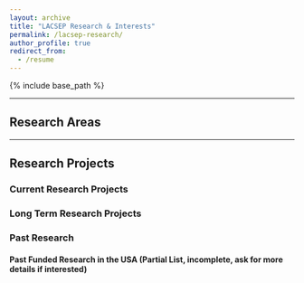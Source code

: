```yaml
---
layout: archive
title: "LACSEP Research & Interests"
permalink: /lacsep-research/
author_profile: true
redirect_from:
  - /resume
---
```

{% include base_path %}

---
## Research Areas

<!-- I work in the several ``engineering domains'' including electrical power systems (power grid), electrified aircraft, and combined energy systems (e.g. heat and power networks, power-to-X).

Where I am interested in applying:
* Modeling and simulation using object-oriented equation-based formalisms via the Modelica language, for multi-domain system integration, for example to model power systems or the electrical propulsion system of aircrafts.
* Real-time simulation, hardware-in-the-loop simulation, controller hardware-in-the-loop simulation, power-hardware-in-the-loop simulation for testing of methods, software tools or technologies for control and protection.
* System Identification Methods for measurement-based identification of cyber-physical power system models, monitoring technics and control systems.
* Measurement technologies and analytics (PMU Applications).
* AI and machine learning for designing, operating and decision making in power systems.

and developing/supporting/using open source software and open access standards. -->

---

## Research Projects
### Current Research Projects

<!-- - (2020 - current) DOE-funded project "OpTEN": [Optimal Co-Design of Integrated Thermal-Electrical Networks and Control Systems for Grid-interactive Efficient District (GED) Energy Systems](https://sites.psu.edu/sbslab/research/city/grid-interactive-efficient-district-energy-system/).

- (2020 - current) Integrated Hardware-in-the-Loop Testing of Converter-Interfaced Distributed Energy Resources. Funded by the New York State Energy Research and Development Agency (NYSERDA) under Agreement No. 149165.  Collaboration with Smarter Grid Solutions, NY. Selected as winner of the “Future Grid Challenge,” of NYSERDA.
  - Abstract: In this project, Orange and Rockland Utility (O&R) seeks to understand smart inverter functions and develop procedures that will help grid operators utilize their grid support functions. The underlying problem is that the required standards and operating procedures to integrate smart inverter protocols have not been implemented in the field. Concerns also exist that grid support functions may not work when called upon, either autonomously or manually, or there may be yet undiscovered operating issues that have not been fully addressed. Left unresolved, these issues create a lack of understanding and confidence in new smart inverter technology that can lead to degraded grid performance and missed opportunities from smart inverter technology. This demonstration project aims to provide a suite of testing environments that will be used to validate smart inverter functions. At RPI, a real-time power hardware-in-the-loop simulation testbed is being developed to perform testing of the different inverter control functions and testing of the integration of smart inverter interoperability capabilities into a larger DistributedEnergy Resource Management System (DERMS) and Advanced Distribution Management System (ADMS) platforms.

- (2021 - current), “Cloud-based integrated model-and-measurement analytics for power system applications,” funded by Dominion Energy, Richmond, Virginia.
   - Abstract: This project aims at the deployment of interoperable and portable models of major generation assets at Dominion Energy, and their integration with measurements within a cloud-based system, the PingThings platform, used at Dominion energy. To this end, a number of power plant models needed have been developed in the Modelica language and validated against PSS/E. Next, work on automated Modelica model assembly starting from PSS/E files and the automated generation of Functional Mockup Units was conducted. This has resulted in a new tool capable of taking power plant models and producing both Modelica models based on the OpenIPSL library with their corresponding FMUs. The models are being deployed and integrated with measurements in the PredictiveGrid platform, where generic model calibration, ambient data-based model calibration, trajectory sensitivities and sensitivity analysis with uncertainty quantification, and estimation analytics are being developed.

To be updated, some may be missing... -->

### Long Term Research Projects  

<!-- - The [OpenIPSL.org](http://openipsl.org) project works in the development of a Modelica library for power system dynamic modeling and simulation. It is the bases for my work on cyber-physical power system design and analysis methods. This project is a continuation of work started in 2012 in the use of the Modelica language for power systems.
  - See [OpenIPSL.org](http://openipsl.org) for members, results and documentation.
  - Currently partially supported by [this project](https://sites.psu.edu/sbslab/research/city/grid-interactive-efficient-district-energy-system/) and by Dominion Energy Virginia.
  - Contact me to support this project!

- [ALSETLab](https://alsetlab.github.io/lab/): a time-sensitive and real-time simulation-based hardware & software development and testing platform for cyber-physical power systems.
    - Currently unfunded.
    - Contact me to donate equipment, or to support this project further!

- Mission critical, time-sensitive and real-time synchrophasor technologies for distribution networks.
  - Currently un-funded.
  - Contact me to support this project!
  - *Synopsis:* This project develops of methods and tools for synchrophasor applications, with a focus on power distribution networks and microgrids; as well as traditional power networks. Some of the results of this long term effort are:
     - The [S3DK](https://github.com/ALSETLab/S3DK-STRONGgrid) a LabView toolbox for real-time PMU application prototyping.
     - The [Strongrid DLL](https://github.com/ALSETLab/S3DK-STRONGgrid), a real-time PMU data mediation library with several future functionalities in mind, such as a time-synchronization layer and multithreading - and LabView API!
     - A benchmark open source model of transmission and distribution systems for [off-line and real-time simulation](https://github.com/ALSETLab/ADN-RT-EMTP-Model).
     - ... and [many others](https://github.com/ALSETLab).

- System Identification for Cyber-Physical Power System Modeling
  - This project deals with the development of methods and prototype implementation of tools for power system model identification problems with a theoretical founding on system identification methods. Most of this work is in collaboration with Xavier Bombois, CNRS/ECL Lyon.
  - Currently un-funded. Contact me to support this project! -->

### Past Research
#### Past Funded Research in the USA (Partial List, incomplete, ask for more details if interested)
<!-- - (2019-2022) CHEETA: NASA ULI Center for Cryogenic High-Efficiency Electrical Technologies for Aircraft, website: [here](https://cheeta.illinois.edu/)
  - Funded by NASA University Leadership Initiative (ULI), see [here](https://nari.arc.nasa.gov/uliround2)
  - PI: [Prof. Phillip J. Ansell (UIUC)](https://aerospace.illinois.edu/directory/profile/ansell1)
  - RPI Co-PI: Prof. Luigi Vanfretti
  - Abstract: The aeronautics industry has been challenged on many fronts to increase efficiency, reduce emissions, and decrease dependency on carbon-based fuels. With subsonic transports serving as the dominant contributor to the carbon footprint of global aviation, these aggressive goals have been met with a boom of research in the field of aircraft propulsion electrification across industry, government, and academic organizations. Most recently, a number of studies have revealed the viability of turboelectric and hybrid-electric aircraft systems for future commercial aircraft, though these studies have definitively identified battery energy storage as a key technological bottleneck to the near- and mid-term feasibility of commercial transport-class aircraft propulsion hybridization. In order to overcome this technological issue, the proposed ULI study will introduce the development of a Cryogenic Hydrogen-Energy Electric Transport Aircraft (CHEETA) design concept. The research activities of this ULI program will lead to ground-level technological development and conceptual design of a fully-electric, commercial aircraft architecture that utilizes liquid hydrogen energy storage with fuel cell energy conversion and an electrically- driven distributed propulsion system. This vehicle concept will utilize an on-board cryogenic system to store and maintain liquid hydrogen, which is used not only as an energy storage strategy, but also to enable highly efficient superconducting electric systems.
  - Additional Information:
    - See the news release from RPI by [clicking here](https://news.rpi.edu/content/2019/05/28/electrical-and-systems-engineers-support-nasa-funded-research-electric-aircraft).
    - See the news release from UIUC by [clicking here](https://grainger.illinois.edu/news/30918).

- (2021) Methods and Tools for Continuous Model Development, Testing and Verification, funded by the Oak Ridge National Laboratory, Oak Ridge, TN.
   - Abstract: The purpose of this project was to create a methodology and a prototype software toolchain for continuous integration, testing and verification of simulation models using web technologies for automation. The work required collaboration between ORNL and RPI to define functional requirements, for which surveys among specialists were conducted to determine the needed functionalities. After the initial definition of functional requirements of the software toolchain, the workflow for continuous integration of Modelica models has been developed using GitHub Actions, making the approach entirely based on web-based technologies. An example of running a Modelica model through GitHub Actions functionalities has been provided to illustrate the potentialities of this new approach. Finally, some guidelines about the modeling process for Modelica models have been described.

- (2020-2021) Model Validation Workflows for Dominion Energy’s Power Plants Leveraging Modelica and the FMI Technologies, funded by Dominion Energy, Richmond, Virginia.
  - Abstract: This project aimed at the development of a proof of concept software workflow enabling model validation within the measurement-based PredictiveGrid platform used at Dominion Energy. The work was divided into the following major tasks. First a list of generator station units (GSUs) provided by Dominion Engineers were modeled in Modelica. This required expanding the component models available in the OpenIPSL library in order to assemble GSU models. This was followed by a software-to-software model verification of the GSU models developed with the Modelica language against a traditional tool that is PSS/E. Next, to leverage the value of these models within Dominion, integration with the PingThings platform was needed. Hence, a proof-of-concept workflow that used the models within the PredictiveGrid platform to perform model validation was developed. This required to survey available Python-based tools that could be deployed within the platform and to prototype a workflow consisting of several Jupyter Notebooks to mimic how Dominion Engineers would perform model validation tasks. From the modeling end, bringing the GSU models into the cloud was facilitated by rearranging the developed GSU models and exporting them as a Functional Mock-up Unit that included C-source code, so that they could be run in the platform. From the modeling validation end, the models were coupled with real-world data processed in Python, and with an open source optimization tool to perform parameter calibration. The proof of concept was demonstrated by calibrating one of the plants, retrieving the real measurements data, processing and using it for estimating parameters of the selected plant model exported as FMU. The obtained results show that the proposed solution, as proof-of-concept, can be further developed for an extensive use in power systems models calibration.

- (2019-2022) GridX: The Autonomous Grid Digital Grid
  - Funded by the Center of Excellence for NEOM Research at King Abdullah University of Science and Technology, Saudi Arabia.
  - PI: [Prof. Shehab Ahmed](https://www.kaust.edu.sa/en/study/faculty/shehab-ahmed)
  - RPI Co-PI: Prof. Luigi Vanfretti
  - Abstract: The ‘Future of Energy’ envisioned by [NEOM](https://www.neom.com/) challenges the energy community to rise above today’s incremental development and deployment of power grid technologies. The city envisions a 100% renewables powered electrical infrastructure fed by any renewable source (solar, wind, geothermal, algae...). Furthermore, city planners have been mandated to minimize CAPEX intensive centralized infrastructure in favor of a modular distributed infrastructure that can grow with the city’s needs. The project aims to develop the knowledge needed to design a scalable, reconfigurable, self- optimizing, self-organizing electrical power network that ensures sustainable, economic and reliable performance while systematically integrating energy in all forms.

- (2019-2021) Mitigation and Modeling for Ground Fault Over-Voltages of Inverter-Based Distributed Energy Resources
  - Funded by NYSERDA through the Electric Power Transmission and Distribution (EPTD) High Performing Grid Program Program Opportunity Notice (PON) 3770.
  - RPI PI: Prof. Luigi Vanfretti
  - In collaboration with JEM Engineering Services LLC, Project Manager: [Michael Ruppert](https://www.linkedin.com/in/michael-ruppert-8935856/).
  - Abstract: This project proposes an Hardware-In-the-Loop-based demonstration of the fast overvoltage detection capability within DER inverters. The result will be educational materials for NY and other utilities regarding real-world inverter capabilities in this regard and help to show under which conditions grounding bank transformers are effective. The project consists of 3 parts, first it aims to illustrate how the fast overvoltage detection within the inverter maintains effective grounding, secondly to provide inverter simulation models, and lastly develop guidelines for future simulation models.

- (2018-2021) (BableGrid) Model Translations for Smart Grid Applications Study
  - Funded by NYSERDA through the Electric Power Transmission and Distribution (EPTD) High Performing Grid Program Program Opportunity Notice (PON) 3770.
  - RPI PI: Prof. Luigi Vanfretti
  - In collaboration with New York Power Authority, Advanced Grid Innovation Lab for Energy (AGILe), and managed by [George Stefopoulos](https://www.linkedin.com/in/georgestefopoulos/).
  - Abstract: The current state of modeling and simulation technologies in the power industry results in a complex model management problem where models that only operate in specific tools need to be developed, maintained/updated, homogenized within that specific tool only. Such model management issues create not only modeling intractability and uncertainty, but also unnecessarily limit engineers from utilizing and exploiting to the fullest a large number of diverse and powerful simulation tools. Currently, the great majority of studies are done with a single software tool (PSS/E), and this fact creates barriers for the utilization and understanding provided by other analysis tools and methods. This project aims to survey, analyze, select and adopt methods and tools from computer science to enable model management using the latest advances in the field of model-driven software engineering (MDE). The developed methods and technologies can become the cornerstone of high-efficiency model management while at the same time providing model users with model views in multiple simulation platforms.
  - Additional Information: see the news release [here](https://www.nypa.gov/news/press-releases/2019/20190717-rensselaer).

- (2018-2021) (DeepGrid) Deep Learning for Resilient Grid Operation Study
  - Funded by NYSERDA through the Electric Power Transmission and Distribution (EPTD) High Performing Grid Program Program Opportunity Notice (PON) 3770.
  - RPI PI: Prof. Luigi Vanfretti
  - In collaboration with New York Power Authority, Advanced Grid Innovation Lab for Energy (AGILe), and managed by [Atena Darvishi](https://www.linkedin.com/in/atenad/).
  - Abstract: This project proposes to develop a Machine Learning (ML)-based software tool capable of providing early warnings for current operating conditions, and more importantly, a “recommender system” capable of providing potential preventive or corrective actions to operators. This will be achieved by combining the predictive power of model-based power system simulation and early warnings from synchrophasor data & applications. The goal is to enable rapid operational decision support, moving forward from today’s real-time monitoring into predictive analytics and fast decision making. This tool aims to enhance the operation of generation and transmission assets and to increase its power transmission by avoiding the constrains that today’s conservative operation limits impose while at the same time enable fast decision making during severe events through fast decision-making using recommender systems, and thus, the proposed system would allow utilities to plan for daily operations as well as for the unexpected with invaluable cost savings.
  - Additional Information: see the news release [here](https://www.nypa.gov/news/press-releases/2019/20190717-rensselaer).

- (2018-2019) Flexible Alternating Current Transmission System Modeling and Performance Analysis using Measurement Data
  - Funded by [Dominion Energy](https://www.dominionenergy.com/).
  - Abstract: With the complexity of the control systems and operational modes of Dominion Energy STATCOMs, and existing fleet of SVCs and STATCOMs, this study will evaluate actual measurement data STATCOMs to evaluate their performance and response to system events (such as faults, generation trips, and other dynamic events).  These evaluations will be critical to ensuring we have the accurate settings, control set points, and operational modes enabled for our new STATCOMs to ensure the correct and proper response to these events throughout the many different system events that occur on our grid. To evaluate the measurement data, simulation models of Dominion’s STATCOMs will be developed in the Modelica language and compared to existing models from conventional simulation tools. Different disturbances will be analyzed to assure that the models in Modelica provide the same response, and then, the models will be used to asses the performance of STATCOMs.

- (2018) Computer Model Architecture and Requirements Study: Integrating an Energy Transfer Station Storage Facility (300 kW Fuel Cell, 1 MW Electrolyzer) with Distributed Energy Resources (DER) interfaced to the grid
  - Funded by the [Standard Hydrogen Corporation](http://www.standardhydrogencorp.com/).
  - Abstract: This project developed an initial object-oriented computer model architecture and associated modeling and simulation requirements that can be re-used: (i) to study multi-domain (electrical, electrochemical, and digital control) aspects of the SHC-ETS (Standard Hydrogen Corporation's Energy Transfer Station ), (ii) to explore different electrical designs and power electronic conversion configurations for SHC-ETS grid integration to maximize renewable energy (e.g.: PV, wind, hydro, etc.) harnessing, and (iii) to address system integration requirements for the overarching sensor, dispatch control and communication architectures for integrated SHC-ETS

- (2018) NeuralNet Foundations for the GridCortex Platform
  - Funded by [NeuralNet](https://www.cebip.org/neuralnet).
  - Abstract: This project carried out the the design of a first-of-a-kind smart grid platform for multi-tier sensing, communication and data-based monitoring and control applications to facilitate enhanced management of renewable and distributed energy sources at different voltage levels and from disparate generation sources.

### Major Funded Projects in Europe
Below, I list only the most relevant and large projects that I've carried out in my past career in Europe, in order of relevance; the ones that I liked the most are first.

Contact me for further information regarding smaller past projects carried out in Europe.

The Top Three Past Projects:
- [opencps.eu](https://opencps.eu): Open Cyber-Physical System Model-Driven Certified Development. With tool interoperability, vendor lock-ins and tool life-cycle support as major challenges, this research project focuses on interoperability between the Modelica/Unified Modeling Language (UML)/Functional Mock-up Interface (FMI) standards, improved (co-)simulation execution speed, and verified code generation.
  - **OpenCPS received the ITEA Award of Excellence September 2019 during the ITEA PO Days 2019, more information: [click here](https://saabgroup.com/media/stories/stories-listing/2019-09/research-results-leads-to-award-for-new-energy-efficient-aerial-vehicles-platform-concepts/).**

- The [FP7 IDE4L project](http://cordis.europa.eu/result/rcn/196576_en.html) project developed a substation automation architecture, and we contributed with a synchrophasor protocol gateway and PMU for distribution networks.
- The [FP7 iTesla](http://cordis.europa.eu/project/rcn/101320_en.html) project developed a dynamic security assessment software platform, mostly used in France. -->
